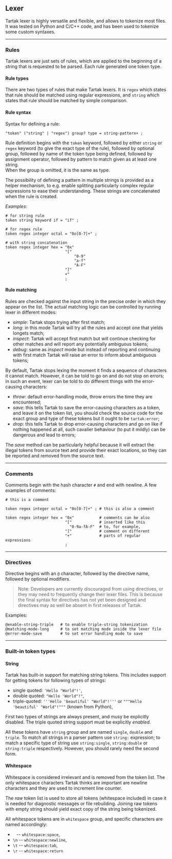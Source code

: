## Lexer

Tartak lexer is highly versatile and flexible, and allows to tokenize most files.
It was tested on Python and C/C++ code, and has been used to tokenize some custom syntaxes.


----

### Rules

Tartak lexers are just sets of rules, which are applied to the beginning of a string
that is requested to be parsed.
Each rule generated one token type.


#### Rule types

There are two types of rules that make Tartak lexers.
It is `regex` which states that rule should be matched using regular expressions, and
`string` which states that rule should be matched by simple comparison.


#### Rule syntax

Syntax for defining a rule:

```
"token" ("string" | "regex") group? type = string-pattern+ ;
```

Rule definition begins with the `token` keyword,
followed by either `string` or `regex` keyword (to give the exact type of the rule),
followed by optional group,
followed by name of the token type being defined,
followed by assignment operator,
followed by pattern to match given as at least one string.  
When the group is omitted, it is the same as type.

The possibility of defining a pattern in multiple strings is provided as a helper mechanism,
to e.g. enable splitting particularly complex regular expressions to ease their understanding.
These strings are concatenated when the rule is created.


*Examples:*

```
# for string rule
token string keyword if = "if" ;

# for regex rule
token regex integer octal = "0o[0-7]+" ;

# with string concatenation
token regex integer hex = "0x"
                          "["
                              "0-9"
                              "a-f"
                              "A-F"
                          "]"
                          +"
                          ;
```


#### Rule matching

Rules are checked against the input string in the precise order in which they appear on the list.
The actual matching logic can be controlled by running lexer in different modes:

- *simple*:  Tartak stops trying after first match;
- *long*:    in this mode Tartak will try all the rules and accept one that yields longets match;
- *inspect*: Tartak will accept first match but will continue checking for other matches and
             will report any potentially ambiguous tokens;
- *debug*:   same as *inspect* mode but instead of reporting and continuing with first match
             Tartak will raise an error to inform about ambiguous tokens;

By default, Tartak stops lexing the moment it finds a sequence of characters it cannot match.
However, it can be told to go on and do not stop on errors;
in such an event, lexer can be told to do different things with the error-causing characters:

- *throw*:  default error-handling mode, throw errors the time they are encountered;
- *save*:   this tells Tartak to save the error-causing characters as a token, and leave it on the
            token list, you should check the source code for the exact group and type of these tokens
            but it ought to be `tartak:error`;
- *drop*:   this tells Tartak to drop error-causing characters and go on like if nothing happened at all,
            such cavalier behaviour (to put it mildly) can be dangerous and lead to errors;

The *save* method can be particularly helpful because it will extract the illegal tokens from source text and
provide their exact locations, so they can be reported and removed from the source text.


----


### Comments

Comments begin with the hash character `#` and end with newline.
A few examples of comments:

```
# this is a comment

token regex integer octal = "0o[0-7]+" ; # this is also a comment

token regex integer hex = "0x"           # comments can be also
                          "["            # inserted like this
                            "0-9a-fA-F"  # to, for example,
                          "]"            # comment on different
                          "+"            # parts of regular expressions
                          ;
```


----

### Directives

Directive begins with an `@` character, followed by the directive name, followed by optional modifiers.

> Note: Developers are currently discouraged from using directives, or they may need to frequently
> change their lexer files.
> This is because the final syntax for directives has not yet been designed and
> directives may as well be absent in first releases of Tartak.

Examples:

```
@enable-string-triple   # to enable triple-string tokenization
@matching-mode-long     # to set matching mode inside the lexer file
@error-mode-save        # to set error handling mode to save
```


----

### Built-in token types

#### String

Tartak has built-in support for matching string tokens.
This includes support for getting tokens for following types of strings:

- single quoted: `'Hello "World"!'`,
- double quoted: `"Hello 'World"!"`,
- triple-quoted: `'''Hello 'beautiful' "World"!'''` or `"""Hello 'beautiful' "World"!"""` (known from Python),

First two types of strings are always present, and musy be explicitly disabled.
The triple quoted string support must be explicitly *enabled*.

All these tokens have `string` group and are named `single`, `double` and `triple`.
To match all strings in a parser pattern use `string:` expression; to match a specific type of string use
`string:single`, `string:double` or `string:triple` respectively.
However, you should rarely need the second form.


#### Whitespace

Whitespace is considered irrelevant and is removed from the token list.
The only whitespace characters Tartak thinks are important are newline characters and
they are used to increment line counter.

The *raw* token list is used to store all tokens (whitespace included) in case it is needed for diagnostic messages or
file rebuilding.
Joining raw tokens with empty string should yield exact copy of the string being tokenized.

All whitespace tokens are in `whitespace` group, and specific characters are named accordingly:

- ` `  -- `whitespace:space`,
- `\n` -- `whitespace:newline`,
- `\t` -- `whitespace:tab`,
- `\r` -- `whitespace:return`
